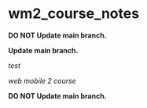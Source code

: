 # wm2_course_notes



<strong>DO NOT Update main branch.</strong>

<strong>Update main branch.</strong>


<em>test</em>

<em>web mobile 2 course</em>


<strong>DO NOT Update main branch.</strong>
